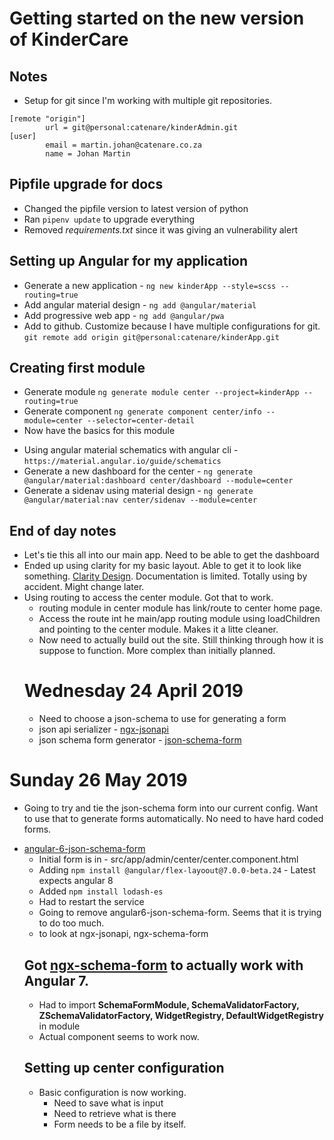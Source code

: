# Getting started on the new version of KinderCare

## Notes

- Setup for git since I'm working with multiple git repositories.

```
[remote "origin"]
        url = git@personal:catenare/kinderAdmin.git
[user]
        email = martin.johan@catenare.co.za
        name = Johan Martin
```

## Pipfile upgrade for docs

- Changed the pipfile version to latest version of python
- Ran `pipenv update` to upgrade everything
- Removed _requirements.txt_ since it was giving an vulnerability alert

## Setting up Angular for my application

- Generate a new application - `ng new kinderApp --style=scss --routing=true`
- Add angular material design - `ng add @angular/material`
- Add progressive web app - `ng add @angular/pwa`
- Add to github. Customize because I have multiple configurations for git. `git remote add origin git@personal:catenare/kinderApp.git`

## Creating first module

- Generate module `ng generate module center --project=kinderApp --routing=true`
- Generate component `ng generate component center/info --module=center --selector=center-detail`
- Now have the basics for this module

* Using angular material schematics with angular cli - `https://material.angular.io/guide/schematics`
* Generate a new dashboard for the center - `ng generate @angular/material:dashboard center/dashboard --module=center`
* Generate a sidenav using material design - `ng generate @angular/material:nav center/sidenav --module=center`

## End of day notes

- Let's tie this all into our main app. Need to be able to get the dashboard
- Ended up using clarity for my basic layout. Able to get it to look like something. [Clarity Design](https://clarity.design/). Documentation is limited. Totally using by accident. Might change later.
- Using routing to access the center module. Got that to work.
  - routing module in center module has link/route to center home page.
  - Access the route int he main/app routing module using loadChildren and pointing to the center module. Makes it a litte cleaner.
  - Now need to actually build out the site. Still thinking through how it is suppose to function. More complex than initially planned.
  # Wednesday 24 April 2019
  - Need to choose a json-schema to use for generating a form
  - json api serializer - [ngx-jsonapi](https://github.com/reyesoft/ngx-jsonapi)
  - json schema form generator - [json-schema-form](https://github.com/hamzahamidi/Angular6-json-schema-form)

# Sunday 26 May 2019

- Going to try and tie the json-schema form into our current config. Want to use that to generate forms automatically. No need to have hard coded forms.

* [angular-6-json-schema-form](https://github.com/hamzahamidi/angular6-json-schema-form)
  - Initial form is in - src/app/admin/center/center.component.html
  - Adding `npm install @angular/flex-layoout@7.0.0-beta.24` - Latest expects angular 8
  - Added `npm install lodash-es`
  - Had to restart the service
  * Going to remove angular6-json-schema-form. Seems that it is trying to do too much.
  * to look at ngx-jsonapi, ngx-schema-form
  ## Got [ngx-schema-form](https://github.com/guillotinaweb/ngx-schema-form) to actually work with Angular 7.
  - Had to import **SchemaFormModule, SchemaValidatorFactory, ZSchemaValidatorFactory, WidgetRegistry, DefaultWidgetRegistry** in module
  - Actual component seems to work now.
  ## Setting up center configuration
  - Basic configuration is now working.
    - Need to save what is input
    - Need to retrieve what is there
    - Form needs to be a file by itself.
